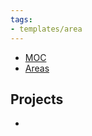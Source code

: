 ```yaml
---
tags:
- templates/area
---
```


<nav aria-label="Breadcrumb" class="breadcrumb">
    <ul>
        <li><a href="obsidian://advanced-uri?vault=Donaldo&filepath=MOC">MOC</a></li>
        <li><a href="obsidian://advanced-uri?vault=Donaldo&filepath=/PARA/2. Areas/2. Areas">Areas</a></li>
    </ul>
</nav>

## Projects

- 
